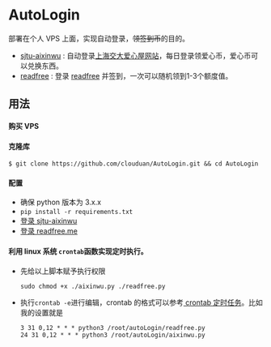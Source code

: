 # AutoLogin

部署在个人 VPS 上面，实现自动登录，~~领签到币~~的目的。
- [sjtu-aixinwu](./sjtu-aixinwu) : 自动登录[上海交大爱心屋网站](http://aixinwu.sjtu.edu.cn/index.php/home "SJTU爱心屋")，每日登录领爱心币，爱心币可以兑换东西。
- [readfree](./readfree) : 登录 [readfree](http://readfree.me "readfree") 并签到，一次可以随机领到1-3个额度值。

## 用法
#### 购买 VPS
#### 克隆库
   `$ git clone https://github.com/clouduan/AutoLogin.git && cd AutoLogin`
#### 配置
- 确保 python 版本为 3.x.x
- `pip install -r requirements.txt`
- [登录 sjtu-aixinwu](./sjtu-aixinwu/README.md)
- [登录 readfree.me](./readfree/README.md)

#### 利用 linux 系统 `crontab`函数实现定时执行。
- 先给以上脚本赋予执行权限

    `sudo chmod +x ./aixinwu.py ./readfree.py`

- 执行`crontab -e`进行编辑，crontab 的格式可以参考[ crontab 定时任务](http://linuxtools-rst.readthedocs.io/zh_CN/latest/tool/crontab.html#crontab)。比如我的设置就是
    ```
    3 31 0,12 * * * python3 /root/autoLogin/readfree.py
    24 31 0,12 * * * python3 /root/autoLogin/aixinwu.py
    ```

